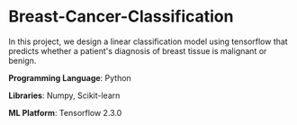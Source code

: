# Breast-Cancer-Classification
In this project, we design a linear classification model using tensorflow that predicts whether a patient's diagnosis of breast tissue is malignant or benign.


**Programming Language**: Python

**Libraries**: Numpy, Scikit-learn

**ML Platform**: Tensorflow 2.3.0
